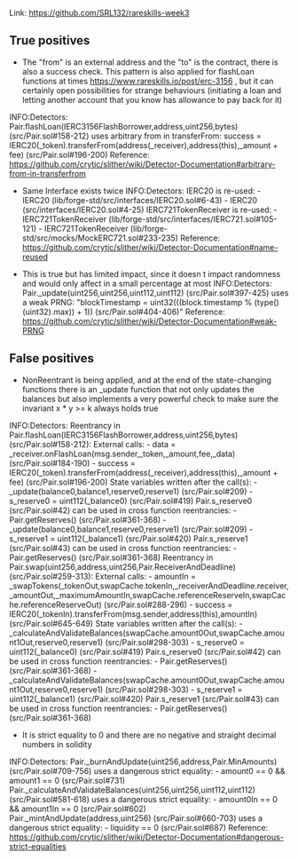 Link: https://github.com/SRL132/rareskills-week3
## True positives
- The "from" is an external address and the "to" is the contract, there is also a success check. This pattern is also applied for flashLoan functions at times https://www.rareskills.io/post/erc-3156 , but it can certainly open possibilities for strange behaviours (initiating a loan and letting another account that you know has allowance to pay back for it)

INFO:Detectors:
Pair.flashLoan(IERC3156FlashBorrower,address,uint256,bytes) (src/Pair.sol#158-212) uses arbitrary from in transferFrom: success = IERC20(_token).transferFrom(address(_receiver),address(this),_amount + fee) (src/Pair.sol#196-200)
Reference: https://github.com/crytic/slither/wiki/Detector-Documentation#arbitrary-from-in-transferfrom

- Same Interface exists twice
INFO:Detectors:
IERC20 is re-used:
        - IERC20 (lib/forge-std/src/interfaces/IERC20.sol#6-43)
        - IERC20 (src/interfaces/IERC20.sol#4-25)
IERC721TokenReceiver is re-used:
        - IERC721TokenReceiver (lib/forge-std/src/interfaces/IERC721.sol#105-121)
        - IERC721TokenReceiver (lib/forge-std/src/mocks/MockERC721.sol#233-235)
Reference: https://github.com/crytic/slither/wiki/Detector-Documentation#name-reused

- This is true but has limited impact, since it doesn t impact randomness and would only affect in a small percentage at most
INFO:Detectors:
Pair._update(uint256,uint256,uint112,uint112) (src/Pair.sol#397-425) uses a weak PRNG: "blockTimestamp = uint32(((block.timestamp % (type()(uint32).max)) + 1)) (src/Pair.sol#404-406)" 
Reference: https://github.com/crytic/slither/wiki/Detector-Documentation#weak-PRNG

## False positives

- NonReentrant is being applied, and at the end of the state-changing functions there is an _update function that not only updates the balances but also implements a very powerful check to make sure the invariant x * y >= k always holds true

INFO:Detectors:
Reentrancy in Pair.flashLoan(IERC3156FlashBorrower,address,uint256,bytes) (src/Pair.sol#158-212):
        External calls:
        - data = _receiver.onFlashLoan(msg.sender,_token,_amount,fee,_data) (src/Pair.sol#184-190)
        - success = IERC20(_token).transferFrom(address(_receiver),address(this),_amount + fee) (src/Pair.sol#196-200)
        State variables written after the call(s):
        - _update(balance0,balance1,reserve0,reserve1) (src/Pair.sol#209)
                - s_reserve0 = uint112(_balance0) (src/Pair.sol#419)
        Pair.s_reserve0 (src/Pair.sol#42) can be used in cross function reentrancies:
        - Pair.getReserves() (src/Pair.sol#361-368)
        - _update(balance0,balance1,reserve0,reserve1) (src/Pair.sol#209)
                - s_reserve1 = uint112(_balance1) (src/Pair.sol#420)
        Pair.s_reserve1 (src/Pair.sol#43) can be used in cross function reentrancies:
        - Pair.getReserves() (src/Pair.sol#361-368)
Reentrancy in Pair.swap(uint256,address,uint256,Pair.ReceiverAndDeadline) (src/Pair.sol#259-313):
        External calls:
        - amountIn = _swapTokens(_tokenOut,swapCache.tokenIn,_receiverAndDeadline.receiver,_amountOut,_maximumAmountIn,swapCache.referenceReserveIn,swapCache.referenceReserveOut) (src/Pair.sol#288-296)
                - success = IERC20(_tokenIn).transferFrom(msg.sender,address(this),amountIn) (src/Pair.sol#645-649)
        State variables written after the call(s):
        - _calculateAndValidateBalances(swapCache.amount0Out,swapCache.amount1Out,reserve0,reserve1) (src/Pair.sol#298-303)
                - s_reserve0 = uint112(_balance0) (src/Pair.sol#419)
        Pair.s_reserve0 (src/Pair.sol#42) can be used in cross function reentrancies:
        - Pair.getReserves() (src/Pair.sol#361-368)
        - _calculateAndValidateBalances(swapCache.amount0Out,swapCache.amount1Out,reserve0,reserve1) (src/Pair.sol#298-303)
                - s_reserve1 = uint112(_balance1) (src/Pair.sol#420)
        Pair.s_reserve1 (src/Pair.sol#43) can be used in cross function reentrancies:
        - Pair.getReserves() (src/Pair.sol#361-368)

- It is strict equality to 0 and there are no negative and straight decimal numbers in solidity

INFO:Detectors:
Pair._burnAndUpdate(uint256,address,Pair.MinAmounts) (src/Pair.sol#709-756) uses a dangerous strict equality:
        - amount0 == 0 && amount1 == 0 (src/Pair.sol#731)
Pair._calculateAndValidateBalances(uint256,uint256,uint112,uint112) (src/Pair.sol#581-618) uses a dangerous strict equality:
        - amount0In == 0 && amount1In == 0 (src/Pair.sol#602)
Pair._mintAndUpdate(address,uint256) (src/Pair.sol#660-703) uses a dangerous strict equality:
        - liquidity == 0 (src/Pair.sol#687)
Reference: https://github.com/crytic/slither/wiki/Detector-Documentation#dangerous-strict-equalities